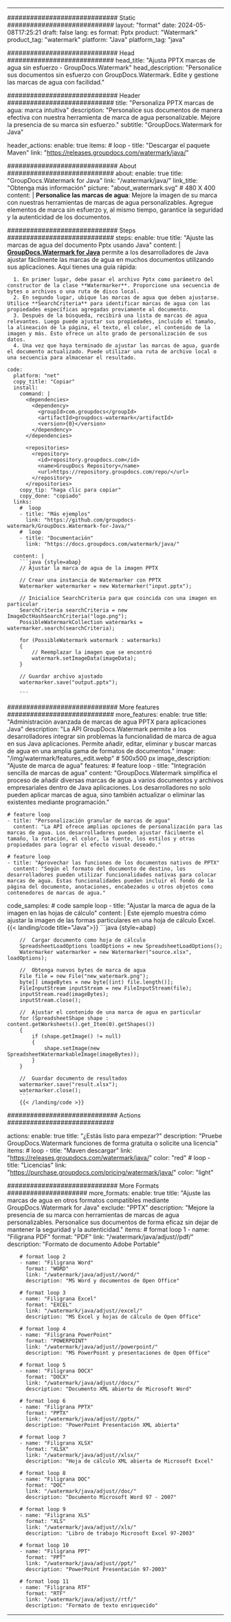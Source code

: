 
---
############################# Static ############################
layout: "format"
date:  2024-05-08T17:25:21
draft: false
lang: es
format: Pptx
product: "Watermark"
product_tag: "watermark"
platform: "Java"
platform_tag: "java"

############################# Head ############################
head_title: "Ajusta PPTX marcas de agua sin esfuerzo - GroupDocs.Watermark"
head_description: "Personalice sus documentos sin esfuerzo con GroupDocs.Watermark. Edite y gestione las marcas de agua con facilidad."

############################# Header ############################
title: "Personaliza PPTX marcas de agua: marca intuitiva" 
description: "Personalice sus documentos de manera efectiva con nuestra herramienta de marca de agua personalizable. Mejore la presencia de su marca sin esfuerzo."
subtitle: "GroupDocs.Watermark for Java" 

header_actions:
  enable: true
  items:
    #  loop
    - title: "Descargar el paquete Maven"
      link: "https://releases.groupdocs.com/watermark/java/"
      
############################# About ############################
about:
    enable: true
    title: "GroupDocs.Watermark for Java"
    link: "/watermark/java/"
    link_title: "Obtenga más información"
    picture: "about_watermark.svg" # 480 X 400
    content: |
       **Personalice las marcas de agua**: Mejore la imagen de su marca con nuestras herramientas de marcas de agua personalizables. Agregue elementos de marca sin esfuerzo y, al mismo tiempo, garantice la seguridad y la autenticidad de los documentos.

############################# Steps ############################
steps:
    enable: true
    title: "Ajuste las marcas de agua del documento Pptx usando Java"
    content: |
      **[GroupDocs.Watermark for Java](https://products.groupdocs.com/watermark/java/)** permite a los desarrolladores de Java ajustar fácilmente las marcas de agua en muchos documentos utilizando sus aplicaciones. Aquí tienes una guía rápida:
      
      1. En primer lugar, debe pasar el archivo Pptx como parámetro del constructor de la clase **Watermarker**. Proporcione una secuencia de bytes o archivos o una ruta de disco local.
      2. En segundo lugar, ubique las marcas de agua que deben ajustarse. Utilice **SearchCriteria** para identificar marcas de agua con las propiedades específicas agregadas previamente al documento.
      3. Después de la búsqueda, recibirá una lista de marcas de agua relevantes. Luego puede ajustar sus propiedades, incluido el tamaño, la alineación de la página, el texto, el color, el contenido de la imagen y más. Esto ofrece un alto grado de personalización de sus datos.
      4. Una vez que haya terminado de ajustar las marcas de agua, guarde el documento actualizado. Puede utilizar una ruta de archivo local o una secuencia para almacenar el resultado.
   
    code:
      platform: "net"
      copy_title: "Copiar"
      install:
        command: |
          <dependencies>
            <dependency>
              <groupId>com.groupdocs</groupId>
              <artifactId>groupdocs-watermark</artifactId>
              <version>{0}</version>
            </dependency>
          </dependencies>

          <repositories>
            <repository>
              <id>repository.groupdocs.com</id>
              <name>GroupDocs Repository</name>
              <url>https://repository.groupdocs.com/repo/</url>
            </repository>
          </repositories>
        copy_tip: "haga clic para copiar"
        copy_done: "copiado"
      links:
        #  loop
        - title: "Más ejemplos"
          link: "https://github.com/groupdocs-watermark/GroupDocs.Watermark-for-Java/"
        #  loop
        - title: "Documentación"
          link: "https://docs.groupdocs.com/watermark/java/"
          
      content: |
        ```java {style=abap}
        // Ajustar la marca de agua de la imagen PPTX

        // Crear una instancia de Watermarker con PPTX
        Watermarker watermarker = new Watermarker("input.pptx");
        
        // Inicialice SearchCriteria para que coincida con una imagen en particular
        SearchCriteria searchCriteria = new ImageDctHashSearchCriteria("logo.png");
        PossibleWatermarkCollection watermarks = watermarker.search(searchCriteria);

        for (PossibleWatermark watermark : watermarks)
        {
            // Reemplazar la imagen que se encontró
            watermark.setImageData(imageData);
        }

        // Guardar archivo ajustado
        watermarker.save("output.pptx");
        
        ```
        
############################# More features ############################
more_features:
  enable: true
  title: "Administración avanzada de marcas de agua PPTX para aplicaciones Java"
  description: "La API GroupDocs.Watermark permite a los desarrolladores integrar sin problemas la funcionalidad de marca de agua en sus Java aplicaciones. Permite añadir, editar, eliminar y buscar marcas de agua en una amplia gama de formatos de documentos."
  image: "/img/watermark/features_edit.webp" # 500x500 px
  image_description: "Ajuste de marca de agua"
  features:
    # feature loop
    - title: "Integración sencilla de marcas de agua"
      content: "GroupDocs.Watermark simplifica el proceso de añadir diversas marcas de agua a varios documentos y archivos empresariales dentro de Java aplicaciones. Los desarrolladores no solo pueden aplicar marcas de agua, sino también actualizar o eliminar las existentes mediante programación."

    # feature loop
    - title: "Personalización granular de marcas de agua"
      content: "La API ofrece amplias opciones de personalización para las marcas de agua. Los desarrolladores pueden ajustar fácilmente el tamaño, la rotación, el color, la fuente, los estilos y otras propiedades para lograr el efecto visual deseado."

    # feature loop
    - title: "Aprovechar las funciones de los documentos nativos de PPTX"
      content: "Según el formato del documento de destino, los desarrolladores pueden utilizar funcionalidades nativas para colocar marcas de agua. Estas funcionalidades pueden incluir el fondo de la página del documento, anotaciones, encabezados u otros objetos como contenedores de marcas de agua."
      
  code_samples:
    # code sample loop
    - title: "Ajustar la marca de agua de la imagen en las hojas de cálculo"
      content: |
        Este ejemplo muestra cómo ajustar la imagen de las formas particulares en una hoja de cálculo Excel.
        {{< landing/code title="Java">}}
        ```java {style=abap}
        
        //  Cargar documento como hoja de cálculo
        SpreadsheetLoadOptions loadOptions = new SpreadsheetLoadOptions();
        Watermarker watermarker = new Watermarker("source.xlsx", loadOptions);

        //  Obtenga nuevos bytes de marca de agua
        File file = new File("new_watermark.png");
        byte[] imageBytes = new byte[(int) file.length()];
        FileInputStream inputStream = new FileInputStream(file);
        inputStream.read(imageBytes);
        inputStream.close();

        //  Ajustar el contenido de una marca de agua en particular
        for (SpreadsheetShape shape : content.getWorksheets().get_Item(0).getShapes())
        {
            if (shape.getImage() != null)
            {
                shape.setImage(new SpreadsheetWatermarkableImage(imageBytes));
            }
        }

        //  Guardar documento de resultados
        watermarker.save("result.xlsx");
        watermarker.close();
        ```
        {{< /landing/code >}}


############################# Actions ############################

actions:
  enable: true
  title: "¿Estás listo para empezar?"
  description: "Pruebe GroupDocs.Watermark funciones de forma gratuita o solicite una licencia"
  items:
    #  loop
    - title: "Maven descargar"
      link: "https://releases.groupdocs.com/watermark/java/"
      color: "red"
        #  loop
    - title: "Licencias"
      link: "https://purchase.groupdocs.com/pricing/watermark/java/"
      color: "light"


############################# More Formats #####################
more_formats:
    enable: true
    title: "Ajuste las marcas de agua en otros formatos compatibles mediante GroupDocs.Watermark for Java"
    exclude: "PPTX"
    description: "Mejore la presencia de su marca con herramientas de marcas de agua personalizables. Personalice sus documentos de forma eficaz sin dejar de mantener la seguridad y la autenticidad."
    items: 
        # format loop 1
        - name: "Filigrana PDF"
          format: "PDF"
          link: "/watermark/java/adjust//pdf/"
          description: "Formato de documento Adobe Portable"

        # format loop 2
        - name: "Filigrana Word"
          format: "WORD"
          link: "/watermark/java/adjust//word/"
          description: "MS Word y documentos de Open Office"
          
        # format loop 3
        - name: "Filigrana Excel"
          format: "EXCEL"
          link: "/watermark/java/adjust//excel/"
          description: "MS Excel y hojas de cálculo de Open Office"

        # format loop 4
        - name: "Filigrana PowerPoint"
          format: "POWERPOINT"
          link: "/watermark/java/adjust//powerpoint/"
          description: "MS PowerPoint y presentaciones de Open Office"

        # format loop 5
        - name: "Filigrana DOCX"
          format: "DOCX"
          link: "/watermark/java/adjust//docx/"
          description: "Documento XML abierto de Microsoft Word"
          
        # format loop 6
        - name: "Filigrana PPTX"
          format: "PPTX"
          link: "/watermark/java/adjust//pptx/"
          description: "PowerPoint Presentación XML abierta"
          
        # format loop 7
        - name: "Filigrana XLSX"
          format: "XLSX"
          link: "/watermark/java/adjust//xlsx/"
          description: "Hoja de cálculo XML abierta de Microsoft Excel"

        # format loop 8
        - name: "Filigrana DOC"
          format: "DOC"
          link: "/watermark/java/adjust//doc/"
          description: "Documento Microsoft Word 97 - 2007"

        # format loop 9
        - name: "Filigrana XLS"
          format: "XLS"
          link: "/watermark/java/adjust//xls/"
          description: "Libro de trabajo Microsoft Excel 97-2003"

        # format loop 10
        - name: "Filigrana PPT"
          format: "PPT"
          link: "/watermark/java/adjust//ppt/"
          description: "PowerPoint Presentación 97-2003"

        # format loop 11
        - name: "Filigrana RTF"
          format: "RTF"
          link: "/watermark/java/adjust//rtf/"
          description: "Formato de texto enriquecido"

---
